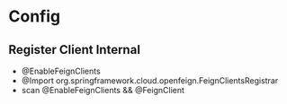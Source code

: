 # Config

## Register Client Internal

- @EnableFeignClients
- @Import org.springframework.cloud.openfeign.FeignClientsRegistrar
- scan @EnableFeignClients && @FeignClient